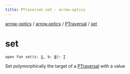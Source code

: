 ```yaml
---
title: PTraversal.set - arrow-optics
---
```


[arrow-optics](../../index.html) / [arrow.optics](../index.html) / [PTraversal](index.html) / [set](./set.html)

# set

`open fun set(s: `[`S`](index.html#S)`, b: `[`B`](index.html#B)`): `[`T`](index.html#T)

Set polymorphically the target of a [PTraversal](index.html) with a value

